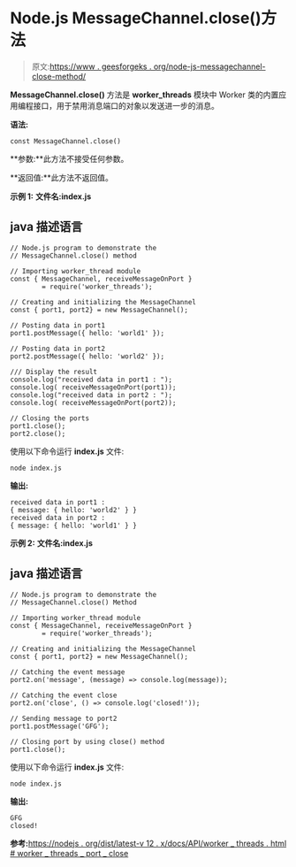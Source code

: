 # Node.js MessageChannel.close()方法

> 原文:[https://www . geesforgeks . org/node-js-messagechannel-close-method/](https://www.geeksforgeeks.org/node-js-messagechannel-close-method/)

**MessageChannel.close()** 方法是 **worker_threads** 模块中 Worker 类的内置应用编程接口，用于禁用消息端口的对象以发送进一步的消息。

**语法:**

```
const MessageChannel.close()
```

**参数:**此方法不接受任何参数。

**返回值:**此方法不返回值。

**示例 1:** **文件名:index.js**

## java 描述语言

```
// Node.js program to demonstrate the
// MessageChannel.close() method

// Importing worker_thread module
const { MessageChannel, receiveMessageOnPort }
        = require('worker_threads');

// Creating and initializing the MessageChannel
const { port1, port2} = new MessageChannel();

// Posting data in port1
port1.postMessage({ hello: 'world1' });

// Posting data in port2
port2.postMessage({ hello: 'world2' });

/// Display the result
console.log("received data in port1 : ");
console.log( receiveMessageOnPort(port1));
console.log("received data in port2 : ");
console.log( receiveMessageOnPort(port2));

// Closing the ports
port1.close();
port2.close();
```

使用以下命令运行 **index.js** 文件:

```
node index.js
```

**输出:**

```
received data in port1 :
{ message: { hello: 'world2' } }
received data in port2 :
{ message: { hello: 'world1' } }
```

**示例 2:** **文件名:index.js**

## java 描述语言

```
// Node.js program to demonstrate the
// MessageChannel.close() Method

// Importing worker_thread module
const { MessageChannel, receiveMessageOnPort }
        = require('worker_threads');

// Creating and initializing the MessageChannel
const { port1, port2} = new MessageChannel();

// Catching the event message
port2.on('message', (message) => console.log(message));

// Catching the event close
port2.on('close', () => console.log('closed!'));

// Sending message to port2
port1.postMessage('GFG');

// Closing port by using close() method
port1.close();
```

使用以下命令运行 **index.js** 文件:

```
node index.js
```

**输出:**

```
GFG
closed!
```

**参考:**[https://nodejs . org/dist/latest-v 12 . x/docs/API/worker _ threads . html # worker _ threads _ port _ close](https://nodejs.org/dist/latest-v12.x/docs/api/worker_threads.html#worker_threads_port_close)